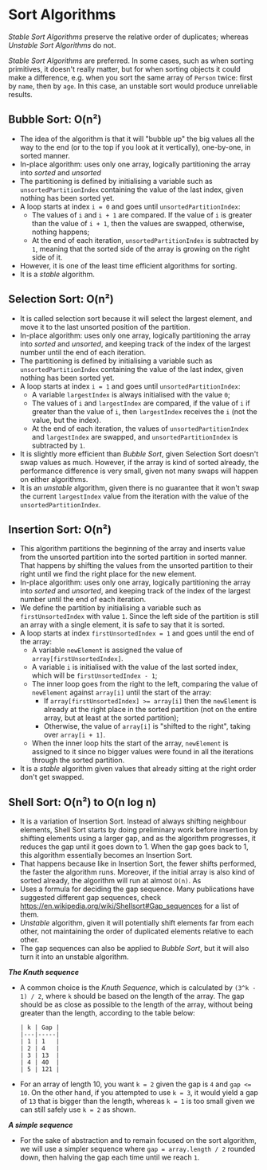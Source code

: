 # Sort Algorithms
*Stable Sort Algorithms* preserve the relative order of duplicates; whereas *Unstable Sort
Algorithms* do not.

*Stable Sort Algorithms* are preferred. In some cases, such as when sorting primitives, it doesn't
really matter, but for when sorting objects it could make a difference, e.g. when you sort the same
array of `Person` twice: first by `name`, then by `age`. In this case, an unstable sort would
produce unreliable results.

## Bubble Sort: O(n²)
- The idea of the algorithm is that it will "bubble up" the big values all the way to the end (or to
  the top if you look at it vertically), one-by-one, in sorted manner.
- In-place algorithm: uses only one array, logically partitioning the array into *sorted* and
  *unsorted*
- The partitioning is defined by initialising a variable such as `unsortedPartitionIndex`
  containing the value of the last index, given nothing has been sorted yet.
- A loop starts at index `i = 0` and goes until `unsortedPartitionIndex`:
  - The values of `i` and `i + 1` are compared. If the value of `i` is greater than the value of
    `i + 1`, then the values are swapped, otherwise, nothing happens;
  - At the end of each iteration, `unsortedPartitionIndex` is subtracted by `1`, meaning that the
    sorted side of the array is growing on the right side of it.
- However, it is one of the least time efficient algorithms for sorting.
- It is a *stable* algorithm.

## Selection Sort: O(n²)
- It is called selection sort because it will select the largest element, and move it to the last
  unsorted position of the partition.
- In-place algorithm: uses only one array, logically partitioning the array into *sorted* and
  *unsorted*, and keeping track of the index of the largest number until the end of each iteration.
- The partitioning is defined by initialising a variable such as `unsortedPartitionIndex`
  containing the value of the last index, given nothing has been sorted yet.
- A loop starts at index `i = 1` and goes until `unsortedPartitionIndex`:
  - A variable `largestIndex` is always initialised with the value `0`;
  - The values of `i` and `largestIndex` are compared, if the value of `i` if greater than the value
    of `i`, then `largestIndex` receives the `i` (not the value, but the index).
  - At the end of each iteration, the values of `unsortedPartitionIndex` and `largestIndex` are
  swapped, and `unsortedPartitionIndex` is subtracted by `1`.
- It is slightly more efficient than *Bubble Sort*, given Selection Sort doesn't swap values as
  much. However, if the array is kind of sorted already, the performance difference is very small,
  given not many swaps will happen on either algorithms.
- It is an *unstable* algorithm, given there is no guarantee that it won't swap the current
  `largestIndex` value from the iteration with the value of the `unsortedPartitionIndex`.
  
## Insertion Sort: O(n²)
- This algorithm partitions the beginning of the array and inserts value from the unsorted partition
  into the sorted partition in sorted manner. That happens by shifting the values from the unsorted
  partition to their right until we find the right place for the new element.
- In-place algorithm: uses only one array, logically partitioning the array into *sorted* and
  *unsorted*, and keeping track of the index of the largest number until the end of each iteration.
- We define the partition by initialising a variable such as `firstUnsortedIndex` with value `1`.
  Since the left side of the partition is still an array with a single element, it is safe to say
  that it is sorted.
- A loop starts at index `firstUnsortedIndex = 1` and goes until the end of the array:
  - A variable `newElement` is assigned the value of `array[firstUnsortedIndex]`.
  - A variable `i` is initialised with the value of the last sorted index, which will be
    `firstUnsortedIndex - 1`;
  - The inner loop goes from the right to the left, comparing the value of `newElement` against
    `array[i]` until the start of the array:
      - If `array[firstUnsortedIndex] >= array[i]` then the `newElement` is already at the right
        place in the sorted partition (not on the entire array, but at least at the sorted
        partition);
      - Otherwise, the value of `array[i]` is "shifted to the right", taking over `array[i + 1]`.
  - When the inner loop hits the start of the array, `newElement` is assigned to it since no bigger
    values were found in all the iterations through the sorted partition.
- It is a *stable* algorithm given values that already sitting at the right order don't get swapped.

## Shell Sort: O(n²) to O(n log n)
- It is a variation of Insertion Sort. Instead of always shifting neighbour elements, Shell Sort
  starts by doing preliminary work before insertion by shifting elements using a larger gap, and as
  the algorithm progresses, it reduces the gap until it goes down to 1. When the gap goes back to 1,
  this algorithm essentially becomes an Insertion Sort.
- That happens because like in Insertion Sort, the fewer shifts performed, the faster the algorithm
  runs. Moreover, if the initial array is also kind of sorted already, the algorithm will run at
  almost `O(n)`. As 
- Uses a formula for deciding the gap sequence. Many publications have suggested different gap
  sequences, check https://en.wikipedia.org/wiki/Shellsort#Gap_sequences for a list of them.
- *Unstable* algorithm, given it will potentially shift elements far from each other, not
  maintaining the order of duplicated elements relative to each other.
- The gap sequences can also be applied to *Bubble Sort*, but it will also turn it into an unstable
  algorithm.

***The Knuth sequence***
- A common choice is the *Knuth Sequence*, which is calculated by `(3^k - 1) / 2`, where `k` should
  be based on the length of the array. The gap should be as close as possible to the length of the
  array, without being greater than the length, according to the table below:
  ```
  | k | Gap |
  |---|-----|
  | 1 | 1   |
  | 2 | 4   |
  | 3 | 13  |
  | 4 | 40  |
  | 5 | 121 |
  ```
- For an array of length 10, you want `k = 2` given the gap is `4` and `gap <= 10`. On the other
  hand, if you attempted to use `k = 3`, it would yield a gap of `13` that is bigger than the
  length, whereas `k = 1` is too small given we can still safely use `k = 2` as shown.
  
***A simple sequence***
- For the sake of abstraction and to remain focused on the sort algorithm, we will use a simpler
  sequence where `gap = array.length / 2` rounded down, then halving the gap each time until we
  reach `1`.